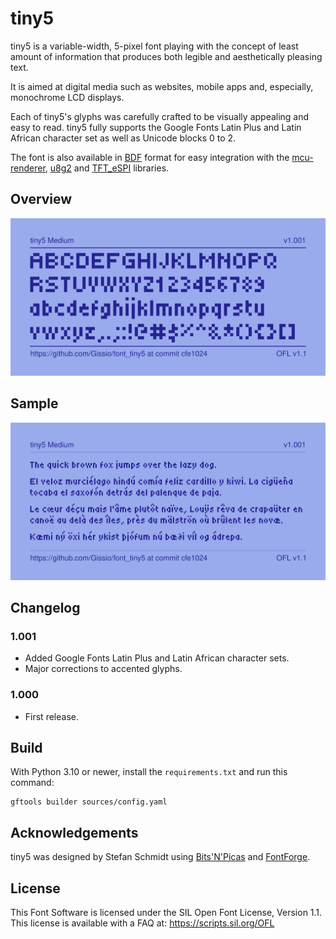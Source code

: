 # tiny5

tiny5 is a variable-width, 5-pixel font playing with the concept of least amount of information that produces both legible and aesthetically pleasing text.

It is aimed at digital media such as websites, mobile apps and, especially, monochrome LCD displays.

Each of tiny5's glyphs was carefully crafted to be visually appealing and easy to read. tiny5 fully supports the Google Fonts Latin Plus and Latin African character set as well as Unicode blocks 0 to 2.

The font is also available in [BDF](https://en.wikipedia.org/wiki/Glyph_Bitmap_Distribution_Format) format for easy integration with the [mcu-renderer](https://github.com/Gissio/mcu-renderer), [u8g2](https://github.com/olikraus/u8g2) and [TFT_eSPI](https://github.com/Bodmer/TFT_eSPI) libraries.

## Overview

![tiny5 overview](documentation/overview.png)

## Sample

![tiny5 sample](documentation/sample.png)

## Changelog

### 1.001

* Added Google Fonts Latin Plus and Latin African character sets.
* Major corrections to accented glyphs.

### 1.000

* First release.

## Build

With Python 3.10 or newer, install the `requirements.txt` and run this command:

    gftools builder sources/config.yaml

## Acknowledgements 

tiny5 was designed by Stefan Schmidt using [Bits'N'Picas](https://github.com/kreativekorp/bitsnpicas) and [FontForge](https://fontforge.org/).

## License

This Font Software is licensed under the SIL Open Font License, Version 1.1. This license is available with a FAQ at: https://scripts.sil.org/OFL
